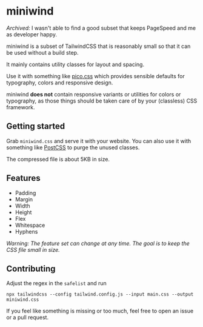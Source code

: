 # miniwind

*Archived:* I wasn't able to find a good subset that keeps PageSpeed and me as developer happy. 

miniwind is a subset of TailwindCSS that is reasonably small so that it can be used without a build step.

It mainly contains utility classes for layout and spacing.

Use it with something like [pico.css](https://picocss.com/) which provides sensible defaults for typography, colors and responsive design.

miniwind **does not** contain responsive variants or utilities for colors or typography, as those things should be taken care of by your (classless) CSS framework.

## Getting started

Grab `miniwind.css` and serve it with your website. You can also use it with something like [PostCSS](https://postcss.org/) to purge the unused classes.

The compressed file is about 5KB in size.

## Features

- Padding
- Margin
- Width
- Height
- Flex
- Whitespace
- Hyphens

_Warning: The feature set can change at any time. The goal is to keep the CSS file small in size._

## Contributing

Adjust the regex in the `safelist` and run

`npx tailwindcss --config tailwind.config.js --input main.css --output miniwind.css`

If you feel like something is missing or too much, feel free to open an issue or a pull request.
